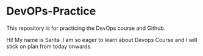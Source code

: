 # DevOPs-Practice
This repository is for practicing the DevOps course and Github.

Hi! My name is Sarita .I am so eager to learn about Devops Course and I will stick on plan from today onwards. 
